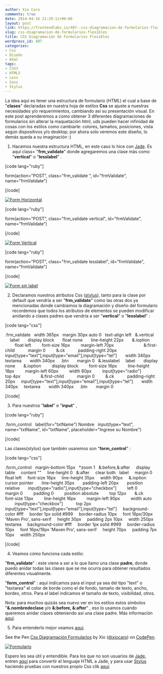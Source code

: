 ```yaml
---
author: Xio Caro
comments: true
date: 2014-04-16 21:29:11+00:00
layout: post
link: https://frontendlabs.io/407--css-diagramacion-de-formularios-flexibles
slug: css-diagramacion-de-formularios-flexibles
title: CSS Diagramación de Formularios Flexibles
wordpress_id: 407
categories:
- Css
- Diseño
- Html
tags:
- CSS3
- HTML5
- Less
- Sass
- Stylus
---
```


La idea aquí es tener una estructura de formulario (_HTML_) el cual a base de "**clases**" declaradas en nuestra hoja de estilos **Css** se ajuste a nuestras necesidades y/o requerimientos, cambiando así su presentación visual. En este post aprenderemos a como obtener 3 diferentes diagramaciones de formularios sin alterar la maquetación html, uds pueden hacer infinidad de cosas con los estilos como cambiarle: colores, tamaños, posiciones, vista según dispositivos y/o desktop; por ahora solo veremos este diseño, lo demás queda a su imaginación :)

1. Hacemos nuestra estructura HTML, en este caso lo hice con [Jade](http://jade-lang.com/). Es aquí class= "**frm_validate**" donde agregaremos una clase más como "**vertical**" o "**lesslabel**" .

[code lang="ruby"]

form(action="POST", class="frm_validate ", id="frmValidate", name="frmValidate")

[/code]

[![Form Horizontal](https://frontendlabs.io/wp-content/uploads/2014/04/Captura-de-pantalla-2014-05-05-a-las-18.06.50.png)](https://frontendlabs.io/wp-content/uploads/2014/04/Captura-de-pantalla-2014-05-05-a-las-18.06.50.png)

[code lang="ruby"]

form(action="POST", class="frm_validate vertical", id="frmValidate", name="frmValidate")

[/code]

[![Form Vertical](https://frontendlabs.io/wp-content/uploads/2014/04/Captura-de-pantalla-2014-05-05-a-las-18.06.17.png)](https://frontendlabs.io/wp-content/uploads/2014/04/Captura-de-pantalla-2014-05-05-a-las-18.06.17.png)

[code lang="ruby"]

form(action="POST", class="frm_validate lesslabel", id="frmValidate", name="frmValidate")

[/code]

[![Form sin label](https://frontendlabs.io/wp-content/uploads/2014/04/Captura-de-pantalla-2014-05-05-a-las-18.05.28.png)](https://frontendlabs.io/wp-content/uploads/2014/04/Captura-de-pantalla-2014-05-05-a-las-18.05.28.png)



2. Declaramos nuestros atributos Css ([stylus](http://learnboost.github.io/stylus/)), tanto para la clase por default que vendría a ser "**frm_validate**" como las otras dos ya mencionadas donde cambiamos la diagramación y diseño del formulario recordemos que todos los atributos de elementos se pueden modificar anidando a clases padres que vendría a ser "**vertical**" o "**lesslabel**" :

[code lang="css"]

.frm_validate
  width 365px
  margin 30px auto 0
  text-align left
  &.vertical
    label
      display block
      float none
      line-height 22px
      &.ioption
        float left
        font-size 16px
        margin-left 70px                
        &:first-child
          margin 0
        &.ck
          padding-right 20px
    input[type="text"],input[type="email"],input[type="tel"]
      width 340px
    textarea
      width 340px
    .btn
      margin 0
  &.lesslabel
    label
      display none
      &.ioption
        display block
        font-size 16px
        line-height 18px
        margin-left 60px
        width 80px
        input[type="radio"]
          top 4px        
        &:first-child
          margin 0
        &.ck
          padding-right 20px
    input[type="text"],input[type="email"],input[type="tel"]
      width 340px
    textarea
      width 340px
    .btn
      margin 0

[/code]



3. Para nuestros "**label**" e "**input**" ,

[code lang="ruby"]

.form_control
  label(for="txtName") Nombre
  input(type="text", name="txtName", id="txtName", placeholder="Ingrese su Nombre")

[/code]

Las clases(_stylus_) que también usaremos son "**form_control**" :

[code lang="css"]

.form_control
  margin-bottom 15px
  *zoom 1
  &:before,&:after
    display table
    content ""
    line-height 0
  &:after
    clear both
  label
    margin 0
    float left
    font-size 16px
    line-height 35px
    width 90px
    &.ioption
      cursor pointer
      line-height 35px
      padding-left 20px
      position relative
      input[type="radio"],input[type="checkbox"]
        left 0
        margin 0
        padding 0
        position absolute
        top 12px
      &.ck
        font-size 13px
        line-height 16px
        margin-left 90px
        width auto
        input[type="checkbox"]
          top 2px
  input[type="text"],input[type="email"],input[type="tel"]
    background-color #fff
    border 1px solid #999
    border-radius 10px
    font 16px/30px 'Maven Pro', sans-serif
    height 30px
    padding 2px 10px
    width 250px
  textarea
    background-color #fff
    border 1px solid #999
    border-radius 10px
    font 16px/19px 'Maven Pro', sans-serif
    height 70px
    padding 7px 10px
    width 250px

[/code]



4. Veamos cómo funciona cada estilo:

"**frm_validate**" : este viene a ser a lo que llamo una clase **padre**, donde puedo anidar todas las clases que se me ocurra para obtener resultados diferentes visualmente.

"**form_control**" : aquí indicamos para el input ya sea del tipo "text" o "textarea" el color de borde como el de fondo, tamaño de texto, ancho, bordes, otros. Para el label indicamos el tamaño de texto, visibilidad, otros.

Nota: para muchos quizás sea nuevo ver en los estilos estos símbolos "**&.nombredeclase** y/o **&:before, &:after**" , eso lo usamos cuando queremos anidar clases obteniendo así una clase padre. Más información [aquí](http://learnboost.github.io/stylus/).



5. Para entenderlo mejor veamos [aquí](http://codepen.io/xiocaro/pen/ljEhk?editors=110).


See the Pen [Css Diagramación Formularios](http://codepen.io/xiocaro/pen/ljEhk/) by Xio ([@xiocaro](http://codepen.io/xiocaro)) on [CodePen](http://codepen.io).




[![Formulario](https://frontendlabs.io/wp-content/uploads/2014/04/final.png)](http://xiocaro.com/demo/form/)

Espero les sea útil y entendible. Para los que no son usuarios de [Jade](http://jade-lang.com/), entren [aquí](http://html2jade.aaron-powell.com/) para convertir el lenguaje HTML a Jade, y para usar [Stylus](http://learnboost.github.io/stylus/) haciendo pruebas con nuestros propio Css clik [aquí](http://css2stylus.com/).
